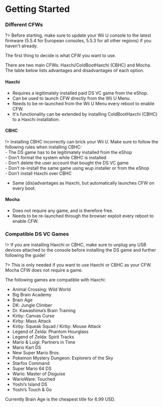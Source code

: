 # Getting Started

### Different CFWs

?> Before starting, make sure to update your Wii U console to the latest firmware (5.5.4 for European consoles, 5.5.3 for all other regions) if you haven't already.

The first thing to decide is what CFW you want to use.

There are two main CFWs: Haxchi/ColdBootHaxchi (CBHC) and Mocha.<br>
The table below lists advantages and disadvantages of each option.

<!-- tabs:start -->

#### **Haxchi**
- Requires a legitimately installed paid DS VC game from the eShop.
- Can be used to launch CFW directly from the Wii U Menu.
- Needs to be re-launched from the Wii U Menu every reboot to enable CFW.
- It's functionality can be extended by installing ColdBootHaxchi (CBHC) to a Haxchi installation.

#### **CBHC**
!> Installing CBHC incorrectly can brick your Wii U. Make sure to follow the following rules when installing CBHC:<br>- The DS game has to be legitimately installed from the eShop<br>- Don't format the system while CBHC is installed<br>- Don't delete the user account that bought the DS VC game<br>- Don't re-install the same game using wup installer or from the eShop<br>- Don't install Haxchi over CBHC

- Same (dis)advantages as Haxchi, but automatically launches CFW on every boot. 

#### **Mocha**
- Does not require any game, and is therefore free.
- Needs to be re-launched through the browser exploit every reboot to enable CFW.


<!-- tabs:end -->

### Compatible DS VC Games

!> If you are installing Haxchi or CBHC, make sure to unplug any USB devices attached to the console before installing the DS game and further following the guide!

?> This is only needed if you want to use Haxchi or CBHC as your CFW. Mocha CFW does not require a game.

The following games are compatible with Haxchi:
- Animal Crossing: Wild World
- Big Brain Academy
- Brain Age
- DK: Jungle Climber
- Dr. Kawashima’s Brain Training
- Kirby: Canvas Curse
- Kirby: Mass Attack
- Kirby: Squeak Squad / Kirby: Mouse Attack
- Legend of Zelda: Phantom Hourglass
- Legend of Zelda: Spirit Tracks
- Mario & Luigi: Partners in Time
- Mario Kart DS
- New Super Mario Bros.
- Pokemon Mystery Dungeon: Explorers of the Sky
- Starfox Command
- Super Mario 64 DS
- Wario: Master of Disguise
- WarioWare: Touched
- Yoshi’s Island DS
- Yoshi’s Touch & Go

Currently Brain Age is the cheapest title for 6.99 USD.  
